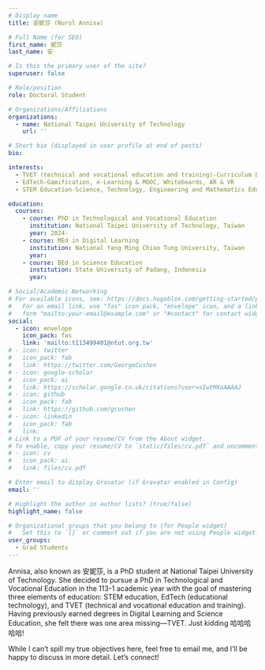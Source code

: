 ```yaml
---
# Display name
title: 安妮莎 (Nurul Annisa)

# Full Name (for SEO)
first_name: 妮莎
last_name: 安

# Is this the primary user of the site?
superuser: false

# Role/position
role: Doctoral Student

# Organizations/Affiliations
organizations:
  - name: National Taipei University of Technology
    url: ''

# Short bio (displayed in user profile at end of posts)
bio:

interests:
  - TVET (technical and vocational education and training)-Curriculum Development, Assessment and Evaluation, Hands-on Learning, Work-Based Learning, Integration of STEM in TVET
  - EdTech-Gamification, e-Learning & MOOC, Whiteboards, AR & VR
  - STEM Education-Science, Technology, Engineering and Mathematics Education

education:
  courses:
    - course: PhD in Technological and Vocational Education
      institution: National Taipei University of Technology, Taiwan
      year: 2024-
    - course: MEd in Digital Learning
      institution: National Yang Ming Chiao Tung University, Taiwan
      year:
    - course: BEd in Science Education
      institution: State University of Padang, Indonesia
      year:

# Social/Academic Networking
# For available icons, see: https://docs.hugoblox.com/getting-started/page-builder/#icons
#   For an email link, use "fas" icon pack, "envelope" icon, and a link in the
#   form "mailto:your-email@example.com" or "#contact" for contact widget.
social:
  - icon: envelope
    icon_pack: fas
    link: 'mailto:t113499401@ntut.org.tw'
# - icon: twitter
#   icon_pack: fab
#   link: https://twitter.com/GeorgeCushen
# - icon: google-scholar
#   icon_pack: ai
#   link: https://scholar.google.co.uk/citations?user=sIwtMXoAAAAJ
# - icon: github
#   icon_pack: fab
#   link: https://github.com/gcushen
# - icon: linkedin
#   icon_pack: fab
#   link:
# Link to a PDF of your resume/CV from the About widget.
# To enable, copy your resume/CV to `static/files/cv.pdf` and uncomment the lines below.
# - icon: cv
#   icon_pack: ai
#   link: files/cv.pdf

# Enter email to display Gravatar (if Gravatar enabled in Config)
email: ''

# Highlight the author in author lists? (true/false)
highlight_name: false

# Organizational groups that you belong to (for People widget)
#   Set this to `[]` or comment out if you are not using People widget.
user_groups:
  - Grad Students
---
```


Annisa, also known as 安妮莎, is a PhD student at National Taipei University of Technology. She decided to pursue a PhD in Technological and Vocational Education in the 113-1 academic year with the goal of mastering three elements of education: STEM education, EdTech (educational technology), and TVET (technical and vocational education and training). Having previously earned degrees in Digital Learning and Science Education, she felt there was one area missing—TVET. Just kidding 哈哈哈哈哈!

While I can’t spill my true objectives here, feel free to email me, and I’ll be happy to discuss in more detail. Let’s connect!